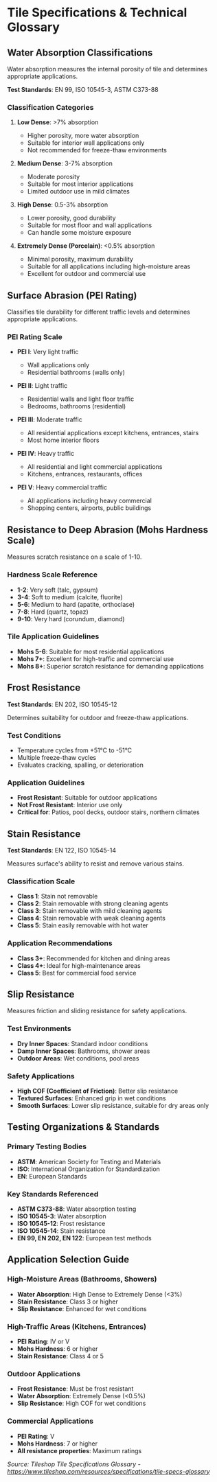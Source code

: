 # Tile Specifications & Technical Glossary

## Water Absorption Classifications

Water absorption measures the internal porosity of tile and determines appropriate applications.

**Test Standards**: EN 99, ISO 10545-3, ASTM C373-88

### Classification Categories
1. **Low Dense**: >7% absorption
   - Higher porosity, more water absorption
   - Suitable for interior wall applications only
   - Not recommended for freeze-thaw environments

2. **Medium Dense**: 3-7% absorption
   - Moderate porosity
   - Suitable for most interior applications
   - Limited outdoor use in mild climates

3. **High Dense**: 0.5-3% absorption
   - Lower porosity, good durability
   - Suitable for most floor and wall applications
   - Can handle some moisture exposure

4. **Extremely Dense (Porcelain)**: <0.5% absorption
   - Minimal porosity, maximum durability
   - Suitable for all applications including high-moisture areas
   - Excellent for outdoor and commercial use

## Surface Abrasion (PEI Rating)

Classifies tile durability for different traffic levels and determines appropriate applications.

### PEI Rating Scale
- **PEI I**: Very light traffic
  - Wall applications only
  - Residential bathrooms (walls only)

- **PEI II**: Light traffic
  - Residential walls and light floor traffic
  - Bedrooms, bathrooms (residential)

- **PEI III**: Moderate traffic
  - All residential applications except kitchens, entrances, stairs
  - Most home interior floors

- **PEI IV**: Heavy traffic
  - All residential and light commercial applications
  - Kitchens, entrances, restaurants, offices

- **PEI V**: Heavy commercial traffic
  - All applications including heavy commercial
  - Shopping centers, airports, public buildings

## Resistance to Deep Abrasion (Mohs Hardness Scale)

Measures scratch resistance on a scale of 1-10.

### Hardness Scale Reference
- **1-2**: Very soft (talc, gypsum)
- **3-4**: Soft to medium (calcite, fluorite)
- **5-6**: Medium to hard (apatite, orthoclase)
- **7-8**: Hard (quartz, topaz)
- **9-10**: Very hard (corundum, diamond)

### Tile Application Guidelines
- **Mohs 5-6**: Suitable for most residential applications
- **Mohs 7+**: Excellent for high-traffic and commercial use
- **Mohs 8+**: Superior scratch resistance for demanding applications

## Frost Resistance

**Test Standards**: EN 202, ISO 10545-12

Determines suitability for outdoor and freeze-thaw applications.

### Test Conditions
- Temperature cycles from +51°C to -51°C
- Multiple freeze-thaw cycles
- Evaluates cracking, spalling, or deterioration

### Application Guidelines
- **Frost Resistant**: Suitable for outdoor applications
- **Not Frost Resistant**: Interior use only
- **Critical for**: Patios, pool decks, outdoor stairs, northern climates

## Stain Resistance

**Test Standards**: EN 122, ISO 10545-14

Measures surface's ability to resist and remove various stains.

### Classification Scale
- **Class 1**: Stain not removable
- **Class 2**: Stain removable with strong cleaning agents
- **Class 3**: Stain removable with mild cleaning agents
- **Class 4**: Stain removable with weak cleaning agents
- **Class 5**: Stain easily removable with hot water

### Application Recommendations
- **Class 3+**: Recommended for kitchen and dining areas
- **Class 4+**: Ideal for high-maintenance areas
- **Class 5**: Best for commercial food service

## Slip Resistance

Measures friction and sliding resistance for safety applications.

### Test Environments
- **Dry Inner Spaces**: Standard indoor conditions
- **Damp Inner Spaces**: Bathrooms, shower areas
- **Outdoor Areas**: Wet conditions, pool areas

### Safety Applications
- **High COF (Coefficient of Friction)**: Better slip resistance
- **Textured Surfaces**: Enhanced grip in wet conditions
- **Smooth Surfaces**: Lower slip resistance, suitable for dry areas only

## Testing Organizations & Standards

### Primary Testing Bodies
- **ASTM**: American Society for Testing and Materials
- **ISO**: International Organization for Standardization
- **EN**: European Standards

### Key Standards Referenced
- **ASTM C373-88**: Water absorption testing
- **ISO 10545-3**: Water absorption
- **ISO 10545-12**: Frost resistance
- **ISO 10545-14**: Stain resistance
- **EN 99, EN 202, EN 122**: European test methods

## Application Selection Guide

### High-Moisture Areas (Bathrooms, Showers)
- **Water Absorption**: High Dense to Extremely Dense (<3%)
- **Stain Resistance**: Class 3 or higher
- **Slip Resistance**: Enhanced for wet conditions

### High-Traffic Areas (Kitchens, Entrances)
- **PEI Rating**: IV or V
- **Mohs Hardness**: 6 or higher
- **Stain Resistance**: Class 4 or 5

### Outdoor Applications
- **Frost Resistance**: Must be frost resistant
- **Water Absorption**: Extremely Dense (<0.5%)
- **Slip Resistance**: High COF for wet conditions

### Commercial Applications
- **PEI Rating**: V
- **Mohs Hardness**: 7 or higher
- **All resistance properties**: Maximum ratings

*Source: Tileshop Tile Specifications Glossary - https://www.tileshop.com/resources/specifications/tile-specs-glossary*